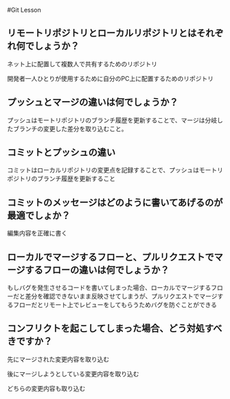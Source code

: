 #Git Lesson

## リモートリポジトリとローカルリポジトリとはそれぞれ何でしょうか？

 ネット上に配置して複数人で共有するためのリポジトリ
 
 開発者一人ひとりが使用するために自分のPC上に配置するためのリポジトリ


## プッシュとマージの違いは何でしょうか？

 プッシュはモートリポジトリのブランチ履歴を更新することで、マージは分岐したブランチの変更した差分を取り込むこと。


## コミットとプッシュの違い
 コミットはローカルリポジトリの変更点を記録することで、プッシュはモートリポジトリのブランチ履歴を更新すること



## コミットのメッセージはどのように書いてあげるのが最適でしょか？
 編集内容を正確に書く



## ローカルでマージするフローと、プルリクエストでマージするフローの違いは何でしょうか？
 もしバグを発生させるコードを書いてしまった場合、ローカルでマージするフローだと差分を確認できないまま反映させてしまうが、プルリクエストでマージするフローだとリモート上でレビューをしてもらうためバグを防ぐことができる



## コンフリクトを起こしてしまった場合、どう対処すべきですか？
 先にマージされた変更内容を取り込む
 
 後にマージしようとしている変更内容を取り込む
 
 どちらの変更内容も取り込む

